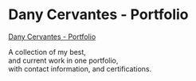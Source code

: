 # Dany Cervantes - Portfolio

<a href="https://dany-cervantes-portfolio.pages.dev/">Dany Cervantes - Portfolio</a>

A collection of my best, <br> 
and current work in one portfolio, <br>
with contact information, and certifications.
